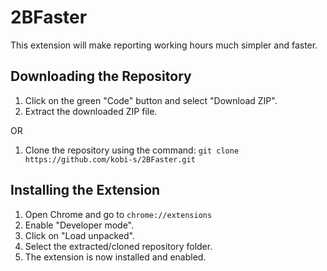 # 2BFaster
This extension will make reporting working hours much simpler and faster.

## Downloading the Repository
1. Click on the green "Code" button and select "Download ZIP".
2. Extract the downloaded ZIP file.

OR

1. Clone the repository using the command: 
`git clone https://github.com/kobi-s/2BFaster.git`

## Installing the Extension
1. Open Chrome and go to `chrome://extensions`
2. Enable "Developer mode".
3. Click on "Load unpacked".
4. Select the extracted/cloned repository folder.
5. The extension is now installed and enabled.
